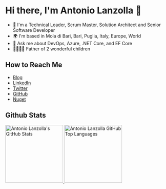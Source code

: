 # Hi there, I'm Antonio Lanzolla 👋

- 👔 I'm a Technical Leader, Scrum Master, Solution Architect and Senior Software Developer
- 🌍 I'm based in Mola di Bari, Bari, Puglia, Italy, Europe, World
- 💬 Ask me about DevOps, Azure, .NET Core, and EF Core
- 👨‍👩‍👧‍👧 Father of 2 wonderful children

## How to Reach Me
  - [Blog](https://www.antoniolanzolla.com/)
  - [LinkedIn](https://www.linkedin.com/in/antoniolanzolla/)
  - [Twitter](https://twitter.com/antoniolanzolla)
  - [GitHub](https://github.com/Lanz86)  
  - [Nuget](https://www.nuget.org/profiles/Lanz86)


## Github Stats
        
<a href="https://github.com/Lanz86">
  <img height="180em" src="https://github-readme-stats.vercel.app/api?username=Lanz86&show_icons=true&theme=dark&count_private=true" alt="Antonio Lanzolla's GitHub Stats" />
  <img height="180em" src="https://github-readme-stats.vercel.app/api/top-langs/?username=Lanz86&theme=dark&layout=compact" 
    alt="Antonio Lanzolla GitHub Top Languages" />
</a>
